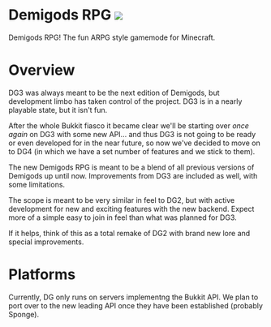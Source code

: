 Demigods RPG ![](http://builds.ii.dg-mg.club/buildStatus/icon?job=DemigodsRPG)
============

Demigods RPG! The fun ARPG style gamemode for Minecraft.

Overview
========

DG3 was always meant to be the next edition of Demigods, but development limbo has taken control of the project. DG3 is in a nearly playable state, but it isn't fun.

After the whole Bukkit fiasco it became clear we'll be starting over *once again* on DG3 with some new API... and thus DG3 is not going to be ready or even developed for in the near future, so now we've decided to move on to DG4 (in which we have a set number of features and we stick to them).

The new Demigods RPG is meant to be a blend of all previous versions of Demigods up until now. Improvements from DG3 are included as well, with some limitations.

The scope is meant to be very similar in feel to DG2, but with active development for new and exciting features with the new backend. Expect more of a simple easy to join in feel than what was planned for DG3.

If it helps, think of this as a total remake of DG2 with brand new lore and special improvements.

Platforms
=========

Currently, DG only runs on servers implementng the Bukkit API.  We plan to port over to the new leading API once they have been established (probably Sponge).
